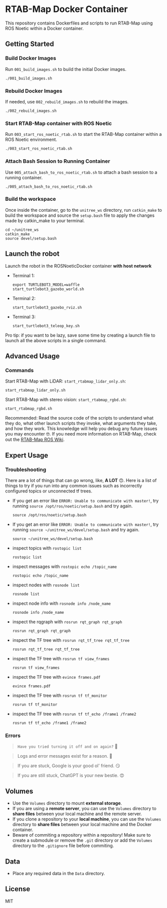 # RTAB-Map Docker Container

This repository contains Dockerfiles and scripts to run RTAB-Map using ROS Noetic within a Docker container.


## Getting Started

### Build Docker Images

Run `001_build_images.sh` to build the initial Docker images.
```
./001_build_images.sh
```

### Rebuild Docker Images

If needed, use `002_rebuild_images.sh` to rebuild the images.
```
./002_rebuild_images.sh
```

### Start RTAB-Map container with ROS Noetic

Run `003_start_ros_noetic_rtab.sh` to start the RTAB-Map container within a ROS Noetic environment.
```
./003_start_ros_noetic_rtab.sh
```

### Attach Bash Session to Running Container

Use `005_attach_bash_to_ros_noetic_rtab.sh` to attach a bash session to a running container.
```
./005_attach_bash_to_ros_noetic_rtab.sh
```

### Build the workspace

Once inside the container, go to the `unitree_ws` directory, run `catkin_make` to build the workspace and source the `setup.bash` file to apply the changes made by catkin_make to your terminal.
```
cd ~/unitree_ws
catkin_make
source devel/setup.bash
```

## Launch the robot

Launch the robot in the ROSNoeticDocker container **with host network**
- Terminal 1:
    ```
    export TURTLEBOT3_MODEL=waffle
    start_turtlebot3_gazebo_world.sh
    ```
- Terminal 2:
    ```
    start_turtlebot3_gazebo_rviz.sh
    ```
- Terminal 3:
    ```
    start_turtlebot3_teleop_key.sh
    ```
Pro tip: if you want to be lazy, save some time by creating a launch file to launch all the above scripts in a single command.


## Advanced Usage

### Commands

Start RTAB-Map with LiDAR: `start_rtabmap_lidar_only.sh`: 
```
start_rtabmap_lidar_only.sh
```
Start RTAB-Map with stereo vision: `start_rtabmap_rgbd.sh`: 
```
start_rtabmap_rgbd.sh
```

Recommended: Read the source code of the scripts to understand what they do, what other launch scripts they invoke, what arguments they take, and how they work. This knowledge will help you debug any future issues you may encounter :nerd_face:. If you need more information on RTAB-Map, check out the [RTAB-Map ROS Wiki](http://wiki.ros.org/rtabmap_ros).



## Expert Usage


### Troubleshooting

There are a lot of things that can go wrong, like, **A LOT** :upside_down_face:. Here is a list of things to try if you run into any common issues such as incorrectly configured topics or unconnected tf trees.

- If you get an error like `ERROR: Unable to communicate with master!`, try running `source /opt/ros/noetic/setup.bash` and try again.
    ```
    source /opt/ros/noetic/setup.bash
    ```
- If you get an error like `ERROR: Unable to communicate with master!`, try running `source ~/unitree_ws/devel/setup.bash` and try again.
    ```
    source ~/unitree_ws/devel/setup.bash
    ```
- inspect topics with `rostopic list`
    ```
    rostopic list
    ```
- inspect messages with `rostopic echo /topic_name`
    ```
    rostopic echo /topic_name
    ```
- inspect nodes with `rosnode list`
    ```
    rosnode list
    ```
- inspect node info with `rosnode info /node_name`
    ```
    rosnode info /node_name
    ```
- inspect the rqgraph with `rosrun rqt_graph rqt_graph`
    ```
    rosrun rqt_graph rqt_graph
    ```
- inspect the TF tree with `rosrun rqt_tf_tree rqt_tf_tree`
    ```
    rosrun rqt_tf_tree rqt_tf_tree
    ```
- inspect the TF tree with `rosrun tf view_frames`
    ```
    rosrun tf view_frames
    ```
- inspect the TF tree with `evince frames.pdf`
    ```
    evince frames.pdf
    ```
- inspect the TF tree with `rosrun tf tf_monitor`
    ```
    rosrun tf tf_monitor
    ```
- inspect the TF tree with `rosrun tf tf_echo /frame1 /frame2`
    ```
    rosrun tf tf_echo /frame1 /frame2
    ```

### Errors

> `Have you tried turning it off and on again?` :monocle_face:

> Logs and error messages exist for a reason. :raised_eyebrow:

> If you are stuck, Google is your good ol' friend. :smirk:

> If you are still stuck, ChatGPT is your new bestie. :heart_eyes:

## Volumes

- Use the `Volumes` directory to mount **external storage**.
- If you are using a **remote server**, you can use the `Volumes` directory to **share files** between your local machine and the remote server.
- If you clone a repository to your **local machine**, you can use the `Volumes` directory to **share files** between your local machine and the Docker container.
- Beware of commiting a repository within a repository! Make sure to create a submodule or remove the `.git` directory or add the `Volumes` directory to the `.gitignore` file before commiting.


## Data

- Place any required data in the `Data` directory.

## License

MIT
